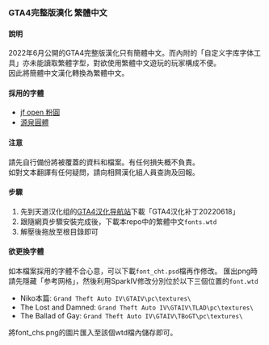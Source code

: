 ### GTA4完整版漢化 繁體中文

#### 說明
2022年6月公開的GTA4完整版漢化只有簡體中文。而內附的「自定义字库字体工具」亦未能讀取繁體字型，對欲使用繁體中文遊玩的玩家構成不便。<br>
因此將簡體中文漢化轉換為繁體中文。<br>

#### 採用的字體
- [jf open 粉圓](https://github.com/justfont/open-huninn-font)
- [源泉圓體](https://github.com/ButTaiwan/gensen-font)

#### 注意
請先自行備份將被覆蓋的資料和檔案。有任何損失概不負責。<br>
如對文本翻譯有任何疑問，請向相闗漢化組人員查詢及回報。<br>

#### 步驟
1. 先到天道汉化组的[GTA4汉化导航站](https://b9348.gitee.io/#1)下載「GTA4汉化补丁20220618」<br>
2. 跟隨網頁步驟安裝完成後，下載本repo中的繁體中文`fonts.wtd`<br>
3. 解壓後拖放至根目錄即可<br>

#### 欲更換字體
如本檔案採用的字體不合心意，可以下載`font_cht.psd`檔再作修改。
匯出png時請先隱藏「参考网格」，然後利用SparkIV修改分別位於以下三個位置的`font.wtd`
- Niko本篇: `Grand Theft Auto IV\GTAIV\pc\textures\`
- The Lost and Damned: `Grand Theft Auto IV\GTAIV\TLAD\pc\textures\`
- The Ballad of Gay: `Grand Theft Auto IV\GTAIV\TBoGT\pc\textures\`

將font_chs.png的圖片匯入至該個wtd檔內儲存即可。<br>
